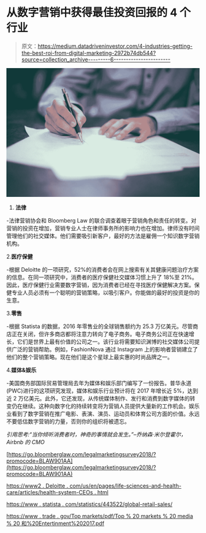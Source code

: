 # 从数字营销中获得最佳投资回报的 4 个行业

> 原文：<https://medium.datadriveninvestor.com/4-industries-getting-the-best-roi-from-digital-marketing-2972b74db544?source=collection_archive---------6----------------------->

![](img/825fbe8246f20d9bfe6eadae6850e598.png)

1.  **法律**

-法律营销协会和 Bloomberg Law 的联合调查着眼于营销角色和责任的转变。对营销的投资在增加，营销专业人士在律师事务所的影响力也在增加。律师没有时间管理他们的社交媒体。他们需要吸引新客户，最好的方法是雇佣一个知识数字营销机构。

2.**医疗保健**

-根据 Deloitte 的一项研究，52%的消费者会在网上搜索有关其健康问题治疗方案的信息。在同一项研究中，消费者的医疗保健社交媒体习惯上升了 18%至 21%。因此，医疗保健行业需要数字营销，因为消费者已经在寻找医疗保健解决方案。保健专业人员必须有一个聪明的营销策略，以吸引客户。你能做的最好的投资是你的生意。

3.**零售**

-根据 Statista 的数据，2016 年零售业的全球销售额约为 25.3 万亿美元。尽管商店正在关闭，但许多商店都将注意力转向了电子商务。电子商务公司正在快速增长，它们是世界上最有价值的公司之一。该行业将需要知识渊博的社交媒体公司提供广泛的营销帮助。例如，FashionNova 通过 Instagram 上的影响者营销建立了他们的整个营销策略。现在他们是这个星球上最实惠的时尚品牌之一。

4.**媒体&娱乐**

-美国商务部国际贸易管理局去年为媒体和娱乐部门编写了一份报告。普华永道(PWC)进行的这项研究发现，媒体和娱乐行业预计将在 2017 年增长近 5%，达到近 2 万亿美元。此外，它还发现，从传统媒体制作、发行和消费到数字媒体的转变仍在继续。这种向数字化的持续转变将为营销人员提供大量新的工作机会。娱乐业看到了数字营销在推广电影、表演、演员、运动员和体育公司方面的价值。永远不要低估数字营销的力量，否则你的组织将被遗忘。

*引用思考:“当你倾听消费者时，神奇的事情就会发生。”–乔纳森·米尔登霍尔，Airbnb 的 CMO*

[https://go.bloomberglaw.com/legalmarketingsurvey2018/?promocode=BLAW901AA](https://go.bloomberglaw.com/legalmarketingsurvey2018/?promocode=BLAW901AA)

[https://www2 . Deloitte . com/us/en/pages/life-sciences-and-health-care/articles/health-system-CEOs . html](https://www2.deloitte.com/us/en/pages/life-sciences-and-health-care/articles/health-system-ceos.html)

[https://www . statista . com/statistics/443522/global-retail-sales/](https://www.statista.com/statistics/443522/global-retail-sales/)

[https://www . trade . gov/Top markets/pdf/Top % 20 markets % 20 media % 20 和%20Entertinment%202017.pdf](https://www.trade.gov/topmarkets/pdf/Top%20Markets%20Media%20and%20Entertinment%202017.pdf)
